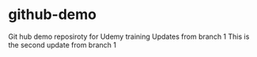 # github-demo
Git hub demo reposiroty for Udemy training
Updates from branch 1
This is the second update from branch 1
